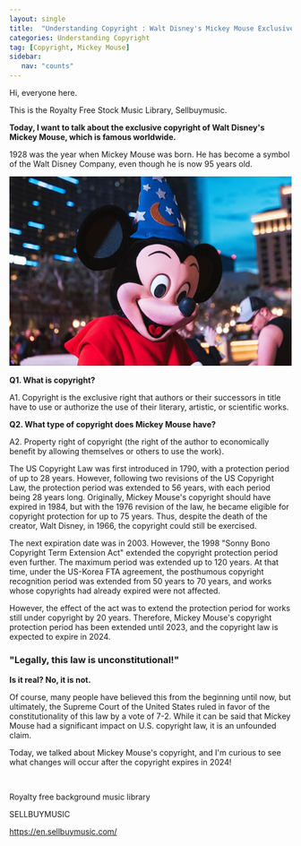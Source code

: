 ```yaml
---
layout: single
title:  "Understanding Copyright : Walt Disney's Mickey Mouse Exclusive"
categories: Understanding Copyright
tag: [Copyright, Mickey Mouse]
sidebar:
   nav: "counts"
---
```

<p>Hi, everyone here.</p>
<p>This is the Royalty Free Stock Music Library, Sellbuymusic.</p>
<p><strong>Today, I want to talk about the exclusive copyright of Walt Disney&#39;s Mickey Mouse, which is famous worldwide.</strong></p>
<p>1928 was the year when Mickey Mouse was born. He has become a symbol of the Walt Disney Company, even though he is now 95 years old.</p>

<img src="/images/2023-05-10-MickeyMouse/20230510 Mickey Mouse.jpg" alt="[Image 1] Mickey Mouse's copyright type">


<p><strong>Q1. What is copyright?</strong></p>
<p>A1. Copyright is the exclusive right that authors or their successors in title have to use or authorize the use of their literary, artistic, or scientific works.</p>
<p><strong>Q2. What type of copyright does Mickey Mouse have?</strong></p>
<p>A2. Property right of copyright (the right of the author to economically benefit by allowing themselves or others to use the work).</p>

<p>The US Copyright Law was first introduced in 1790, with a protection period of up to 28 years. However, following two revisions of the US Copyright Law, the protection period was extended to 56 years, with each period being 28 years long. Originally, Mickey Mouse&#39;s copyright should have expired in 1984, but with the 1976 revision of the law, he became eligible for copyright protection for up to 75 years. Thus, despite the death of the creator, Walt Disney, in 1966, the copyright could still be exercised.</p>
<p>The next expiration date was in 2003. However, the 1998 &quot;Sonny Bono Copyright Term Extension Act&quot; extended the copyright protection period even further. The maximum period was extended up to 120 years. At that time, under the US-Korea FTA agreement, the posthumous copyright recognition period was extended from 50 years to 70 years, and works whose copyrights had already expired were not affected.</p>
<p>However, the effect of the act was to extend the protection period for works still under copyright by 20 years. Therefore, Mickey Mouse&#39;s copyright protection period has been extended until 2023, and the copyright law is expected to expire in 2024.</p>
<h3><strong>&quot;Legally, this law is unconstitutional!&quot;</strong></h3>
<p><strong>Is it real? No, it is not.</strong></p>
<p>Of course, many people have believed this from the beginning until now, but ultimately, the Supreme Court of the United States ruled in favor of the constitutionality of this law by a vote of 7-2. While it can be said that Mickey Mouse had a significant impact on U.S. copyright law, it is an unfounded claim.</p>
<p>Today, we talked about Mickey Mouse&#39;s copyright, and I&#39;m curious to see what changes will occur after the copyright expires in 2024!</p>
<p>&nbsp;</p>
<p>Royalty free background music library</p>
<p>SELLBUYMUSIC</p>
<p><a href='https://en.sellbuymusic.com/' target='_blank' class='url'>https://en.sellbuymusic.com/</a></p>
